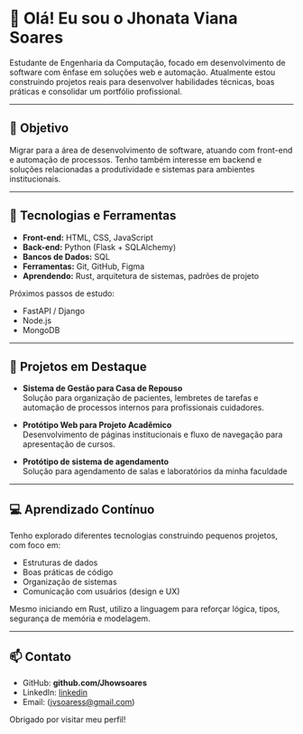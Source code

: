 # 👋 Olá! Eu sou o Jhonata Viana Soares

Estudante de Engenharia da Computação, focado em desenvolvimento de software com ênfase em soluções web e automação. Atualmente estou construindo projetos reais para desenvolver habilidades técnicas, boas práticas e consolidar um portfólio profissional.

---

## 🎯 Objetivo
Migrar para a área de desenvolvimento de software, atuando com front-end e automação de processos. Tenho também interesse em backend e soluções relacionadas a produtividade e sistemas para ambientes institucionais.

---

## 🧩 Tecnologias e Ferramentas
- **Front-end:** HTML, CSS, JavaScript  
- **Back-end:** Python (Flask + SQLAlchemy)  
- **Bancos de Dados:** SQL  
- **Ferramentas:** Git, GitHub, Figma  
- **Aprendendo:** Rust, arquitetura de sistemas, padrões de projeto  

Próximos passos de estudo:
- FastAPI / Django
- Node.js
- MongoDB

---

## 🚀 Projetos em Destaque
- **Sistema de Gestão para Casa de Repouso**  
  Solução para organização de pacientes, lembretes de tarefas e automação de processos internos para profissionais cuidadores.

- **Protótipo Web para Projeto Acadêmico**  
  Desenvolvimento de páginas institucionais e fluxo de navegação para apresentação de cursos.

- **Protótipo de sistema de agendamento**  
  Solução para agendamento de salas e laboratórios da minha faculdade

---

## 💻 Aprendizado Contínuo
Tenho explorado diferentes tecnologias construindo pequenos projetos, com foco em:
- Estruturas de dados
- Boas práticas de código
- Organização de sistemas
- Comunicação com usuários (design e UX)

Mesmo iniciando em Rust, utilizo a linguagem para reforçar lógica, tipos, segurança de memória e modelagem.

---

## 📫 Contato
- GitHub: **github.com/Jhowsoares**
- LinkedIn: [linkedin](https://www.linkedin.com/in/jhonata-soaress/)
- Email: (jvsoaress@gmail.com)

Obrigado por visitar meu perfil!
